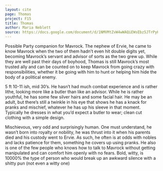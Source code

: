 ```yaml
---
layout: cite
page: Thomas
project: F15
title: Thomas
author: Maria Neblett
source: https://docs.google.com/document/d/1NMVMtZvW4wWAQiEWsEbz5JTrPyHgKU9KS8RNLc1lGoE/edit?usp=sharing
---
```

Possible Party companion for Mavrock. The nephew of Ervie, he came to know Mavrock when the two of them hadn’t even hit double digits yet, becoming Mavrock’s servant and advisor of sorts as the two grew up. While they are well past their days of boyhood, Thomas is still Mavrock’s most trusted ally and can be counted on to keep Mavrock from going crazy with responsibilities, whether it be going with him to hunt or helping him hide the body of a political enemy.

5 ft 10-11 ish, mid 30’s. He hasn’t had much combat experience and is rather lithe, looking more like a butler than like an advisor. While he is rather youthful, he has some few silver hairs and some facial hair. He may be an adult, but there’s still a twinkle in his eye that shows he has a knack for pranks and mischief, whatever he has up his sleeve in that moment. Typically he dresses in what you’d expect a butler to wear; clean cut clothing with a simple design.

Mischievous, very odd and surprisingly human. One must understand, he wasn’t born into royalty or nobility, he was thrust into it when his parents died and his custody went to Ervie. As such, he often is at odds with nobles and lacks patience for them, something he covers up using pranks. He also is one of the few people who knows how to talk to Mavrock without getting manipulated and can comfort him openly with no fears. Bold, witty, is 10000% the type of person who would break up an awkward silence with a shitty pun (not even a witty one)
